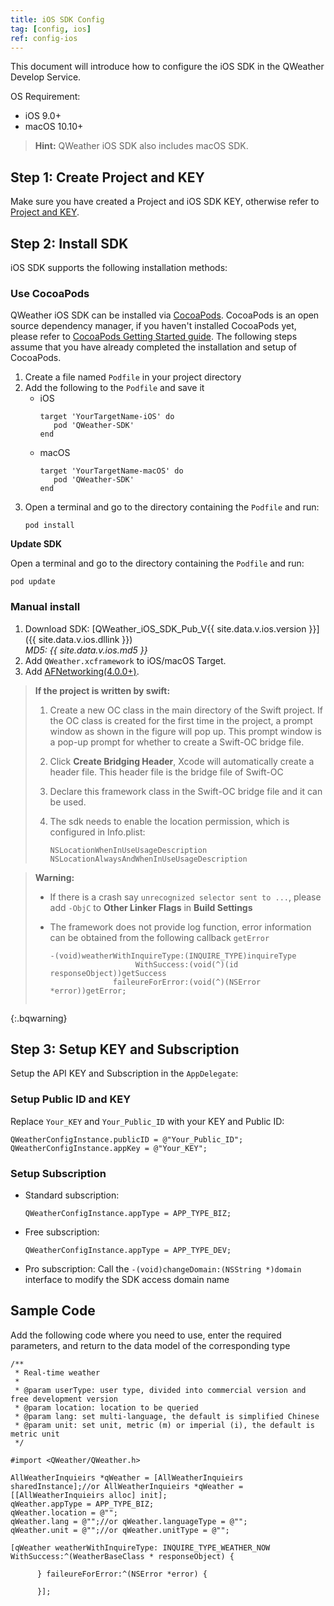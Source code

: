 ```yaml
---
title: iOS SDK Config
tag: [config, ios]
ref: config-ios
---
```


This document will introduce how to configure the iOS SDK in the QWeather Develop Service.

OS Requirement:

- iOS 9.0+
- macOS 10.10+

> **Hint:** QWeather iOS SDK also includes macOS SDK.

## Step 1: Create Project and KEY

Make sure you have created a Project and iOS SDK KEY, otherwise refer to [Project and KEY](/en/docs/configuration/project-and-key/).

## Step 2: Install SDK

iOS SDK supports the following installation methods:

### Use CocoaPods

QWeather iOS SDK can be installed via [CocoaPods](https://cocoapods.org/). CocoaPods is an open source dependency manager, if you haven't installed CocoaPods yet, please refer to [CocoaPods Getting Started guide](https://guides.cocoapods.org/using/getting-started.html). The following steps assume that you have already completed the installation and setup of CocoaPods.

1. Create a file named `Podfile` in your project directory
2. Add the following to the `Podfile` and save it
   - iOS
     ```
     target 'YourTargetName-iOS' do
        pod 'QWeather-SDK'
     end
     ```
   - macOS
     ```
     target 'YourTargetName-macOS' do
        pod 'QWeather-SDK'
     end
     ```
3. Open a terminal and go to the directory containing the `Podfile` and run:
   ```
   pod install
   ```

**Update SDK**

Open a terminal and go to the directory containing the `Podfile` and run:

```
pod update
```

### Manual install

1. Download SDK: [QWeather_iOS_SDK_Pub_V{{ site.data.v.ios.version }}]({{ site.data.v.ios.dllink }}) <br>*MD5: {{ site.data.v.ios.md5 }}*
2. Add `QWeather.xcframework` to iOS/macOS Target.
3. Add [AFNetworking(4.0.0+)](https://github.com/AFNetworking/AFNetworking).

> **If the project is written by swift:**
>
> 1. Create a new OC class in the main directory of the Swift project. If the OC class is created for the first time in the project, a prompt window as shown in the figure will pop up. This prompt window is a pop-up prompt for whether to create a Swift-OC bridge file.
> 2. Click **Create Bridging Header**, Xcode will automatically create a header file. This header file is the bridge file of Swift-OC
> 3. Declare this framework class in the Swift-OC bridge file and it can be used.
> 4. The sdk needs to enable the location permission, which is configured in Info.plist:
> 
>    ```
>    NSLocationWhenInUseUsageDescription
>    NSLocationAlwaysAndWhenInUseUsageDescription
>    ```

> **Warning:**
>
> - If there is a crash say `unrecognized selector sent to ...`, please add `-ObjC` to **Other Linker Flags** in **Build Settings**
> - The framework does not provide log function, error information can be obtained from the following callback `getError` 
>  
>   ```objc
>   -(void)weatherWithInquireType:(INQUIRE_TYPE)inquireType
>                      WithSuccess:(void(^)(id responseObject))getSuccess
>                 faileureForError:(void(^)(NSError *error))getError;
> ```
{:.bqwarning}

## Step 3: Setup KEY and Subscription

Setup the API KEY and Subscription in the `AppDelegate`:

### Setup Public ID and KEY

Replace `Your_KEY` and `Your_Public_ID` with your KEY and Public ID:

```objc
QWeatherConfigInstance.publicID = @"Your_Public_ID";
QWeatherConfigInstance.appKey = @"Your_KEY";
```

### Setup Subscription

- Standard subscription:

    ```objc
    QWeatherConfigInstance.appType = APP_TYPE_BIZ;
    ```
- Free subscription:

    ```objc
    QWeatherConfigInstance.appType = APP_TYPE_DEV;
    ```
- Pro subscription: Call the `-(void)changeDomain:(NSString *)domain` interface to modify the SDK access domain name

## Sample Code

Add the following code where you need to use, enter the required parameters, and return to the data model of the corresponding type
  
```objc
/**
 * Real-time weather
 *
 * @param userType: user type, divided into commercial version and free development version
 * @param location: location to be queried
 * @param lang: set multi-language, the default is simplified Chinese
 * @param unit: set unit, metric (m) or imperial (i), the default is metric unit
 */

#import <QWeather/QWeather.h>

AllWeatherInquieirs *qWeather = [AllWeatherInquieirs sharedInstance];//or AllWeatherInquieirs *qWeather = [[AllWeatherInquieirs alloc] init];
qWeather.appType = APP_TYPE_BIZ;
qWeather.location = @"";
qWeather.lang = @"";//or qWeather.languageType = @"";
qWeather.unit = @"";//or qWeather.unitType = @"";

[qWeather weatherWithInquireType: INQUIRE_TYPE_WEATHER_NOW WithSuccess:^(WeatherBaseClass * responseObject) {

      } faileureForError:^(NSError *error) {

      }];
```
